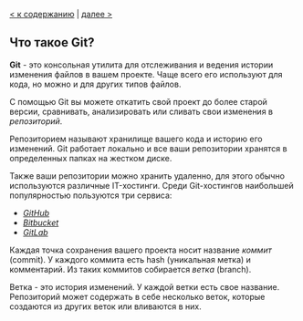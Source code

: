 [< к содержанию](./readme.md) | [далее >](./installation.md)

## Что такое Git?

**Git** - это консольная утилита для отслеживания и ведения истории изменения файлов в вашем проекте. Чаще всего его используют для кода, но можно и для других типов файлов.

С помощью Git вы можете откатить свой проект до более старой версии, сравнивать, анализировать или сливать свои изменения в *репозиторий*.

Репозиторием называют хранилище вашего кода и историю его изменений. Git работает локально и все ваши репозитории хранятся в определенных папках на жестком диске.

Также ваши репозитории можно хранить удаленно, для этого обычно используются различные IT-хостинги. Среди Git-хостингов наибольшей популярностью пользуются три сервиса:

* [*GitHub*](https://github.com/)
* [*Bitbucket*](https://bitbucket.org/)
* [*GitLab*](https://about.gitlab.com/)

Каждая точка сохранения вашего проекта носит название *коммит* (commit). У каждого коммита есть hash (уникальная метка) и комментарий. Из таких коммитов собирается *ветка* (branch). 

Ветка - это история изменений. У каждой ветки есть свое название. Репозиторий может содержать в себе несколько веток, которые создаются из других веток или вливаются в них.